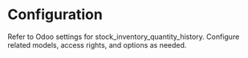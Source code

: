 # Configuration

Refer to Odoo settings for stock_inventory_quantity_history. Configure related models, access rights, and options as needed.
